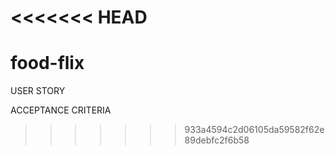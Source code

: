 <<<<<<< HEAD
=======
# food-flix
USER STORY


ACCEPTANCE CRITERIA




>>>>>>> 933a4594c2d06105da59582f62e89debfc2f6b58
